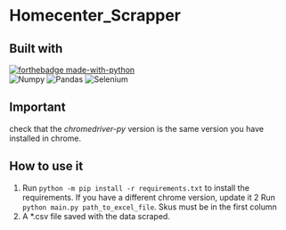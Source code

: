 # Homecenter_Scrapper

## Built with
[![forthebadge made-with-python](http://ForTheBadge.com/images/badges/made-with-python.svg)](https://www.python.org/) <br />
![Numpy](https://img.shields.io/badge/-Numpy-013243?logo=numpy&logoColor=white&style=plastic)
![Pandas](https://img.shields.io/badge/-Pandas-150458?logo=pandas&logoColor=white&style=plastic)
![Selenium](https://img.shields.io/badge/-Selenium-43B02A?logo=django&logoColor=white&style=plastic)

## Important
check that the <i>chromedriver-py</i> version is the same version you have installed in chrome.

## How to use it

1. Run `python -m pip install -r requirements.txt` to install the requirements. If you have a different chrome version, update it
2  Run `python main.py path_to_excel_file`. Skus must be in the first column
3. A *.csv file saved with the data scraped.
